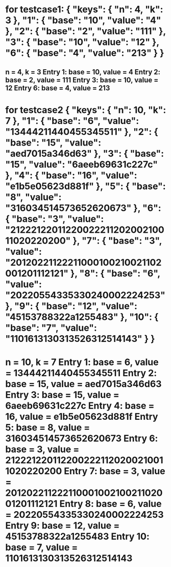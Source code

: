 for testcase1:
{
  "keys": {
    "n": 4,
    "k": 3
  },
  "1": {
    "base": "10",
    "value": "4"
  },
  "2": {
    "base": "2",
    "value": "111"
  },
  "3": {
    "base": "10",
    "value": "12"
  },
  "6": {
    "base": "4",
    "value": "213"
  }
}
==========
n = 4, k = 3
Entry 1: base = 10, value = 4
Entry 2: base = 2, value = 111
Entry 3: base = 10, value = 12
Entry 6: base = 4, value = 213
------------------------------------------------

for testcase2
{
  "keys": {
    "n": 10,
    "k": 7
  },
  "1": {
    "base": "6",
    "value": "13444211440455345511"
  },
  "2": {
    "base": "15",
    "value": "aed7015a346d63"
  },
  "3": {
    "base": "15",
    "value": "6aeeb69631c227c"
  },
  "4": {
    "base": "16",
    "value": "e1b5e05623d881f"
  },
  "5": {
    "base": "8",
    "value": "316034514573652620673"
  },
  "6": {
    "base": "3",
    "value": "2122212201122002221120200210011020220200"
  },
  "7": {
    "base": "3",
    "value": "20120221122211000100210021102001201112121"
  },
  "8": {
    "base": "6",
    "value": "20220554335330240002224253"
  },
  "9": {
    "base": "12",
    "value": "45153788322a1255483"
  },
  "10": {
    "base": "7",
    "value": "1101613130313526312514143"
  }
}
============================================
n = 10, k = 7
Entry 1: base = 6, value = 13444211440455345511
Entry 2: base = 15, value = aed7015a346d63
Entry 3: base = 15, value = 6aeeb69631c227c
Entry 4: base = 16, value = e1b5e05623d881f
Entry 5: base = 8, value = 316034514573652620673
Entry 6: base = 3, value = 2122212201122002221120200210011020220200
Entry 7: base = 3, value = 20120221122211000100210021102001201112121
Entry 8: base = 6, value = 20220554335330240002224253
Entry 9: base = 12, value = 45153788322a1255483
Entry 10: base = 7, value = 1101613130313526312514143
===========================================

